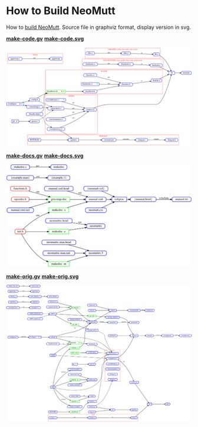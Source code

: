 # How to Build NeoMutt

How to [build NeoMutt](https://neomutt.org/dev/make).
Source file in graphviz format, display version in svg.

**[make-code.gv](make-code.gv)** **[make-code.svg](make-code.svg)**

![make-code.svg](make-code.svg)

**[make-docs.gv](make-docs.gv)** **[make-docs.svg](make-docs.svg)**

![make-docs.svg](make-docs.svg)

**[make-orig.gv](make-orig.gv)** **[make-orig.svg](make-orig.svg)**

![make-orig.svg](make-orig.svg)

